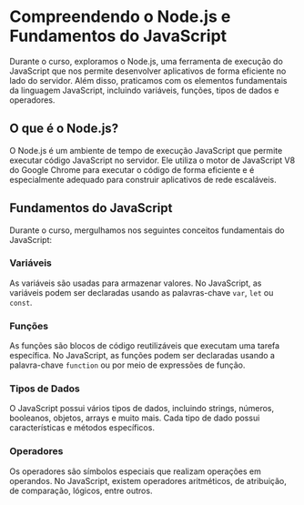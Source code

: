 # Compreendendo o Node.js e Fundamentos do JavaScript

Durante o curso, exploramos o Node.js, uma ferramenta de execução do JavaScript que nos permite desenvolver aplicativos de forma eficiente no lado do servidor. Além disso, praticamos com os elementos fundamentais da linguagem JavaScript, incluindo variáveis, funções, tipos de dados e operadores.

## O que é o Node.js?

O Node.js é um ambiente de tempo de execução JavaScript que permite executar código JavaScript no servidor. Ele utiliza o motor de JavaScript V8 do Google Chrome para executar o código de forma eficiente e é especialmente adequado para construir aplicativos de rede escaláveis.

## Fundamentos do JavaScript

Durante o curso, mergulhamos nos seguintes conceitos fundamentais do JavaScript:

### Variáveis

As variáveis são usadas para armazenar valores. No JavaScript, as variáveis podem ser declaradas usando as palavras-chave `var`, `let` ou `const`.

### Funções

As funções são blocos de código reutilizáveis que executam uma tarefa específica. No JavaScript, as funções podem ser declaradas usando a palavra-chave `function` ou por meio de expressões de função.

### Tipos de Dados

O JavaScript possui vários tipos de dados, incluindo strings, números, booleanos, objetos, arrays e muito mais. Cada tipo de dado possui características e métodos específicos.

### Operadores

Os operadores são símbolos especiais que realizam operações em operandos. No JavaScript, existem operadores aritméticos, de atribuição, de comparação, lógicos, entre outros.


